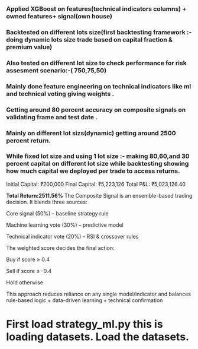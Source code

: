 ### Applied XGBoost on features(technical indicators columns) + owned features+ signal(own house)
### Backtested on different lots size(first backtesting framework :- doing dynamic lots size trade based on capital fraction & premium value)
### Also tested on different lot size to check performance for risk assesment scenario:-( 750,75,50) 
### Mainly done feature engineering on technical indicators like ml and technical voting giving weights . 
### Getting around 80 percent accuracy on composite signals on validating frame and test date .
### Mainly on different lot sizs(dynamic) getting around  2500 percent return.
### While fixed lot size and using 1 lot size :- making 80,60,and 30 percent capital on different lot size while backtesting showing how much capital we deployed per trade to access returns.

Initial Capital:    ₹200,000
Final Capital:      ₹5,223,126
Total P&L:          ₹5,023,126.40

**Total Return:2511.56%**
The Composite Signal is an ensemble-based trading decision.
It blends three sources:

Core signal (50%) – baseline strategy rule

Machine learning vote (30%) – predictive model

Technical indicator vote (20%) – RSI & crossover rules

The weighted score decides the final action:

Buy if score ≥ 0.4

Sell if score ≤ -0.4

Hold otherwise

This approach reduces reliance on any single model/indicator and balances rule-based logic + data-driven learning + technical confirmation




# First load strategy_ml.py this is loading datasets. Load the datasets.

